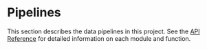 # Pipelines

This section describes the data pipelines in this project. See the [API Reference](api/index.html) for detailed information on each module and function.